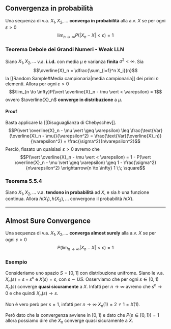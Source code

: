 ## Convergenza in probabilità
Una sequenza di v.a. $X_1, X_2, ...$ **converga in probabilità** alla a.v. $X$ se per ogni $\varepsilon > 0$ $$\lim_{n \to \infty}P(\vert X_n - X\vert < \varepsilon) = 1$$
### Teorema Debole dei Grandi Numeri - Weak LLN
Siano $X_1, X_2, ...$ v.a. **i.i.d.** con media $\mu$ e varianza **finita** $\sigma^2 < \infty$.
Sia $$\overline{X}_n = \dfrac{\sum_{i=1}^n X_i}{n}$$ la [[Random Sample#Media campionaria|media campionaria]] dei primi $n$ elementi.
Allora per ogni $\varepsilon > 0$ $$\lim_{n \to \infty}P(\vert \overline{X}_n - \mu \vert < \varepsilon) = 1$$ ovvero  $\overline{X}_n$ **converge in distribuzione** a $\mu$.

#### Proof
Basta applicare la [[Disuguaglianza di Chebyschev]].
$$P(\vert \overline{X}_n - \mu \vert \geq \varepsilon) \leq \frac{\text{Var}(\overline{X}_n - \mu)}{\varepsilon^2} = \frac{\text{Var}(\overline{X}_n)}{\varepsilon^2} = \frac{\sigma^2}{n\varepsilon^2}$$
Perciò, fissato un qualsiasi $\varepsilon > 0$ avremo che
$$P(\vert \overline{X}_n - \mu \vert < \varepsilon) = 1 - P(\vert \overline{X}_n - \mu \vert \geq \varepsilon) \geq 1 - \frac{\sigma^2}{n\varepsilon^2} \xrightarrow{n \to \infty} 1 \;\; \square$$

### Teorema 5.5.4
Siano $X_1, X_2, ...$ v.a. **tendono in probabilità** ad $X$, e sia $h$ una funzione continua.
Allora $h(X_1), h(X_2), ...$ convergono il probabilità $h(X)$.

---------------------
## Almost Sure Convergence
Una sequenza di v.a. $X_1, X_2, ...$ **converga almost surely** alla a.v. $X$ se per ogni $\varepsilon > 0$  $$P\left( \lim_{n \to \infty}\vert X_n - X\vert < \varepsilon \right) = 1$$
### Esempio
Consideriamo uno spazio $S = \left[ 0,1 \right]$ con distribuzione unifrome.
Siano le v.a. $X_n(s) = s + s^n$ e $X(s) = s$, con $s \sim US$.
Osserviamo che per ogni $s \in \left[0,1\right)$ $X_n(s)$ converge **quasi sicuramente** a $X$.
Infatti per $n \to \infty$ avremo che $s^n \to 0$ e che quindi $X_n(s) \to s$.

Non è vero però per $s = 1$, infatti per $n \to \infty$ $X_n(1) = 2 \neq 1 = X(1)$.

Però dato che la convergenza avviene in $\left[ 0,1 \right)$ e dato che $P(s \in \left[ 0,1 \right)) = 1$ allora possiamo dire che $X_n$ converge quasi sicuramente a $X$. 